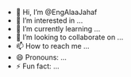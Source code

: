 - 👋 Hi, I’m @EngAlaaJahaf
- 👀 I’m interested in ...
- 🌱 I’m currently learning ...
- 💞️ I’m looking to collaborate on ...
- 📫 How to reach me ...
- 😄 Pronouns: ...
- ⚡ Fun fact: ...

<!---
EngAlaaJahaf/EngAlaaJahaf is a ✨ special ✨ repository because its `README.md` (this file) appears on your GitHub profile.
You can click the Preview link to take a look at your changes.
--->
